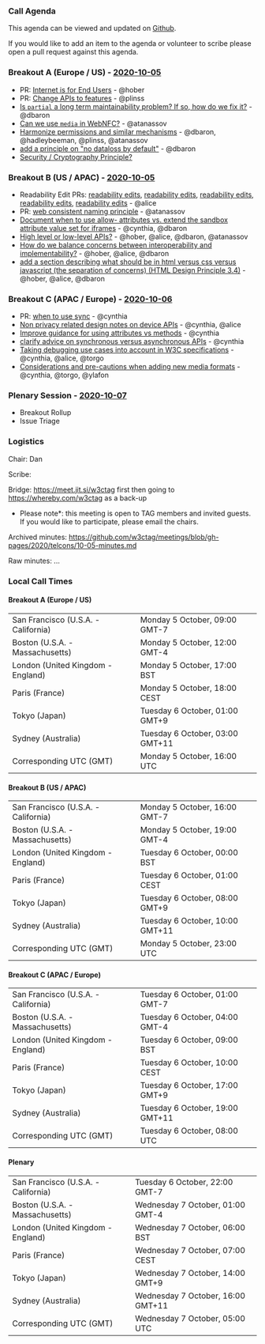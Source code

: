### Call Agenda

This agenda can be viewed and updated on [Github](https://github.com/w3ctag/meetings/blob/gh-pages/2020/telcons/10-05-agenda.md).

If you would like to add an item to the agenda or volunteer to scribe please open a pull request against this agenda.

### Breakout A (Europe / US) - [2020-10-05](https://www.timeanddate.com/worldclock/converter.html?iso=20201005T160000&p1=224&p2=43&p3=136&p4=195&p5=248&p6=240)

* PR: [Internet is for End Users](https://github.com/w3ctag/design-principles/pull/236) - @hober
* PR: [Change APIs to features](https://github.com/w3ctag/design-principles/pull/207) - @plinss
* [Is `partial` a long term maintainability problem?  If so, how do we fix it?](https://github.com/w3ctag/design-principles/issues/99) - @dbaron
* [Can we use `media` in WebNFC?](https://github.com/w3ctag/design-principles/issues/140) - @atanassov
* [Harmonize permissions and similar mechanisms](https://github.com/w3ctag/design-principles/issues/144) - @dbaron, @hadleybeeman, @plinss, @atanassov
* [add a principle on "no dataloss by default"](https://github.com/w3ctag/design-principles/issues/172) - @dbaron
* [Security / Cryptography Principle?](https://github.com/w3ctag/design-principles/issues/185)

### Breakout B (US / APAC) - [2020-10-05](https://www.timeanddate.com/worldclock/converter.html?iso=20201005T230000&p1=224&p2=43&p3=136&p4=195&p5=248&p6=240)

* Readability Edit PRs: [readability edits](https://github.com/w3ctag/design-principles/pull/223), [readability edits](https://github.com/w3ctag/design-principles/pull/224), [readability edits](https://github.com/w3ctag/design-principles/pull/226), [readability edits](https://github.com/w3ctag/design-principles/pull/227), [readability edits](https://github.com/w3ctag/design-principles/pull/228) - @alice
* PR: [web consistent naming principle](https://github.com/w3ctag/design-principles/pull/217) - @atanassov
* [Document when to use allow- attributes vs. extend the sandbox attribute value set for iframes](https://github.com/w3ctag/design-principles/issues/41) - @cynthia, @dbaron
* [High level or low-level APIs?](https://github.com/w3ctag/design-principles/issues/117) - @hober, @alice, @dbaron, @atanassov
* [How do we balance concerns between interoperability and implementability?](https://github.com/w3ctag/design-principles/issues/142) - @hober, @alice, @dbaron
* [add a section describing what should be in html versus css versus javascript (the separation of concerns) (HTML Design Principle 3.4)](https://github.com/w3ctag/design-principles/issues/169) - @hober, @alice, @dbaron

### Breakout C (APAC / Europe) - [2020-10-06](https://www.timeanddate.com/worldclock/converter.html?iso=20201006T080000&p1=224&p2=43&p3=136&p4=195&p5=248&p6=240)

* PR: [when to use sync](https://github.com/w3ctag/design-principles/pull/218) - @cynthia
* [Non privacy related design notes on device APIs](https://github.com/w3ctag/design-principles/issues/39) - @cynthia, @alice
* [Improve guidance for using attributes vs methods](https://github.com/w3ctag/design-principles/issues/70) - @cynthia
* [clarify advice on synchronous versus asynchronous APIs](https://github.com/w3ctag/design-principles/issues/145) - @cynthia
* [Taking debugging use cases into account in W3C specifications](https://github.com/w3ctag/design-principles/issues/156) - @cynthia, @alice, @torgo
* [Considerations and pre-cautions when adding new media formats](https://github.com/w3ctag/design-principles/issues/171) - @cynthia, @torgo, @ylafon

### Plenary Session - [2020-10-07](https://www.timeanddate.com/worldclock/converter.html?iso=20201007T050000&p1=224&p2=43&p3=136&p4=195&p5=248&p6=240)

* Breakout Rollup
* Issue Triage

### Logistics

Chair: Dan

Scribe:

Bridge: https://meet.jit.si/w3ctag first then going to https://whereby.com/w3ctag as a back-up

* Please note*: this meeting is open to TAG members and invited guests. If you would like to participate, please email the chairs.

Archived minutes: https://github.com/w3ctag/meetings/blob/gh-pages/2020/telcons/10-05-minutes.md

Raw minutes: ...


### Local Call Times

#### Breakout A (Europe / US)

<table>
<tr><td> San Francisco (U.S.A. - California) <td> Monday 5 October, 09:00 GMT-7</td></tr>
<tr><td> Boston (U.S.A. - Massachusetts) <td> Monday 5 October, 12:00 GMT-4</td></tr>
<tr><td> London (United Kingdom - England) <td> Monday 5 October, 17:00 BST</td></tr>
<tr><td> Paris (France) <td> Monday 5 October, 18:00 CEST</td></tr>
<tr><td> Tokyo (Japan) <td> Tuesday 6 October, 01:00 GMT+9</td></tr>
<tr><td> Sydney (Australia) <td> Tuesday 6 October, 03:00 GMT+11</td></tr>
<tr><td> Corresponding UTC (GMT) <td> Monday 5 October, 16:00 UTC</td></tr>
</table>

#### Breakout B (US / APAC)

<table>
<tr><td> San Francisco (U.S.A. - California) <td> Monday 5 October, 16:00 GMT-7</td></tr>
<tr><td> Boston (U.S.A. - Massachusetts) <td> Monday 5 October, 19:00 GMT-4</td></tr>
<tr><td> London (United Kingdom - England) <td> Tuesday 6 October, 00:00 BST</td></tr>
<tr><td> Paris (France) <td> Tuesday 6 October, 01:00 CEST</td></tr>
<tr><td> Tokyo (Japan) <td> Tuesday 6 October, 08:00 GMT+9</td></tr>
<tr><td> Sydney (Australia) <td> Tuesday 6 October, 10:00 GMT+11</td></tr>
<tr><td> Corresponding UTC (GMT) <td> Monday 5 October, 23:00 UTC</td></tr>
</table>

#### Breakout C (APAC / Europe)

<table>
<tr><td> San Francisco (U.S.A. - California) <td> Tuesday 6 October, 01:00 GMT-7</td></tr>
<tr><td> Boston (U.S.A. - Massachusetts) <td> Tuesday 6 October, 04:00 GMT-4</td></tr>
<tr><td> London (United Kingdom - England) <td> Tuesday 6 October, 09:00 BST</td></tr>
<tr><td> Paris (France) <td> Tuesday 6 October, 10:00 CEST</td></tr>
<tr><td> Tokyo (Japan) <td> Tuesday 6 October, 17:00 GMT+9</td></tr>
<tr><td> Sydney (Australia) <td> Tuesday 6 October, 19:00 GMT+11</td></tr>
<tr><td> Corresponding UTC (GMT) <td> Tuesday 6 October, 08:00 UTC</td></tr>
</table>

#### Plenary

<table>
<tr><td> San Francisco (U.S.A. - California) <td> Tuesday 6 October, 22:00 GMT-7</td></tr>
<tr><td> Boston (U.S.A. - Massachusetts) <td> Wednesday 7 October, 01:00 GMT-4</td></tr>
<tr><td> London (United Kingdom - England) <td> Wednesday 7 October, 06:00 BST</td></tr>
<tr><td> Paris (France) <td> Wednesday 7 October, 07:00 CEST</td></tr>
<tr><td> Tokyo (Japan) <td> Wednesday 7 October, 14:00 GMT+9</td></tr>
<tr><td> Sydney (Australia) <td> Wednesday 7 October, 16:00 GMT+11</td></tr>
<tr><td> Corresponding UTC (GMT) <td> Wednesday 7 October, 05:00 UTC</td></tr>
</table>
